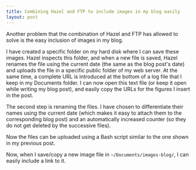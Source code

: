 ```yaml
---
title: Combining Hazel and FTP to include images in my blog easily
layout: post
---
```

Another problem that the combination of Hazel and FTP has allowed to solve is the easy inclusion of images in my blog.

I have created a specific folder on my hard disk where I can save these images. Hazel inspects this folder, and when a new file is saved, Hazel renames the file using the current date (the same as the blog post's date) and uploads the file in a specific public folder of my web server. At the same time, a complete URL is introduced at the bottom of a log file that I keep in my Documents folder. I can now open this text file (or keep it open while writing my blog post), and easily copy the URLs for the figures I insert in the post.

The second step is renaming the files. I have chosen to differentiate their names using the current date (which makes it easy to attach them to the corresponding blog post) and an automatically increased counter (so they do not get deleted by the successive files).

Now the files can be uploaded using a Bash script similar to the one shown in my previous post. 

Now, when I save/copy a new image file in `~/Documents/images-blog/`, I can easily include a link to it.
